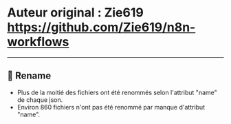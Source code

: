 # Auteur original : Zie619 https://github.com/Zie619/n8n-workflows

---

## 📂 Rename

* Plus de la moitié des fichiers ont été renommés selon l'attribut "name" de chaque json.
* Environ 860 fichiers n'ont pas été renommé par manque d'attribut "name".
